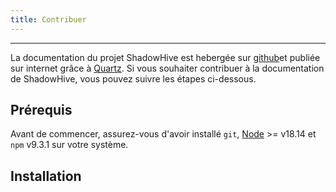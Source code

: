 ```yaml
---
title: Contribuer
---
```


***
La documentation du projet ShadowHive est hebergée sur [github](https://github.com/Loe159/pst)et publiée sur internet grâce à [Quartz](https://quartz.jzhao.xyz/). Si vous souhaiter contribuer à la documentation de ShadowHive, vous pouvez suivre les étapes ci-dessous.

## Prérequis

Avant de commencer, assurez-vous d'avoir installé `git`, [Node](https://nodejs.org) >= v18.14 et `npm` v9.3.1 sur votre système.

## Installation